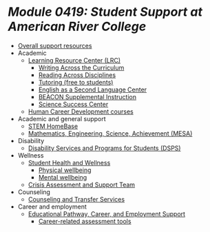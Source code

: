 # _Module 0419: Student Support at American River College_

* [Overall support resources](https://arc.losrios.edu/student-resources)
* Academic
  * [Learning Resource Center (LRC)](https://arc.losrios.edu/lrc)
    * [Writing Across the Curriculum](https://arc.losrios.edu/student-resources/campus-tutoring-programs/writing-across-the-curriculum-(wac))
    * [Reading Across Disciplines](https://arc.losrios.edu/student-resources/campus-tutoring-programs/reading-across-the-disciplines-(rad))
    * [Tutoring (free to students)](https://arc.losrios.edu/lrc-virtual-tutoring)
    * [English as a Second Language Center](https://arc.losrios.edu/student-resources/learning-resource-center/english-as-a-second-language-center)
    * [BEACON Supplemental Instruction](https://arc.losrios.edu/student-resources/campus-tutoring-programs/beacon-supplemental-instruction-(si)-program)
    * [Science Success Center](https://arc.losrios.edu/student-resources/campus-tutoring-programs/science-success-center)
  * [Human Career Development courses](https://arc.losrios.edu/academics/programs-and-majors/human-career-development)
* Academic and general support
  * [STEM HomeBase](https://arc.losrios.edu/academics/stem-homebase)
  * [Mathematics, Engineering, Science, Achievement (MESA)](https://arc.losrios.edu/student-resources/mathematics-engineering-science-achievement)
* Disability
  * [Disability Services and Programs for Students (DSPS)](https://arc.losrios.edu/dsps)
* Wellness 
  * [Student Health and Wellness](https://arc.losrios.edu/campus-life/student-health-and-wellness)
    * [Physical wellbeing](https://arc.losrios.edu/campus-life/student-health-and-wellness/physical-health-services)
    * [Mental wellbeing](https://arc.losrios.edu/campus-life/student-health-and-wellness/mental-health-and-wellness-services)
  * [Crisis Assessment and Support Team](https://inside.arc.losrios.edu/faculty-and-staff/cast)
* Counseling
  * [Counseling and Transfer Services](https://arc.losrios.edu/student-resources/counseling)
* Career and employment
  * [Educational Pathway, Career, and Employment Support](https://arc.losrios.edu/career-and-pathways)
    * [Career-related assessment tools](https://arc.losrios.edu/student-resources/support-services/career-and-pathways/free-career-resources) 
